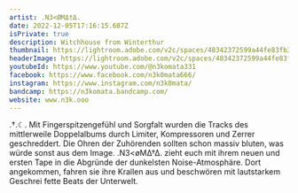 ```yaml
---
artist: .N3<ØMΔ†Δ.
date: 2022-12-05T17:16:15.687Z
isPrivate: true
description: Witchhouse from Winterthur
thumbnail: https://lightroom.adobe.com/v2c/spaces/48342372599a44fe83fb31104706900a/assets/7b866b0709030515ef1e769b0ca830a7/revisions/200ddfce17e3478597edb6aa3ce56110/renditions/ab7fe4e0cc02b250c918c1acb757d9d2
headerImage: https://lightroom.adobe.com/v2c/spaces/48342372599a44fe83fb31104706900a/assets/7b866b0709030515ef1e769b0ca830a7/revisions/200ddfce17e3478597edb6aa3ce56110/renditions/ab7fe4e0cc02b250c918c1acb757d9d2
youtubeId: https://www.youtube.com/@n3komata331
facebook: https://www.facebook.com/n3k0mata666/
instagram: https://www.instagram.com/n3k0mata/
bandcamp: https://n3komata.bandcamp.com/
website: www.n3k.ooo
---
```

.†.☾. Mit Fingerspitzengefühl und Sorgfalt wurden die Tracks des mittlerweile Doppelalbums durch Limiter, Kompressoren und Zerrer geschreddert. Die Ohren der Zuhörenden sollten schon massiv bluten, was würde sonst aus dem Image. .N3<øMΔ†Δ. zieht euch mit ihrem neuen und ersten Tape in die Abgründe der dunkelsten Noise-Atmosphäre. Dort angekommen, fahren sie ihre Krallen aus und beschwören mit lautstarkem Geschrei fette Beats der Unterwelt.
